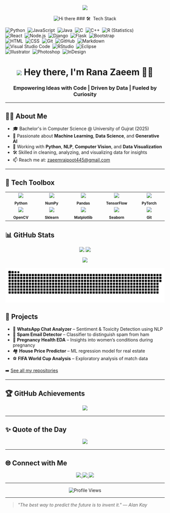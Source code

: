 <!-- Typing Text Animation -->
<p align="center">
  <img src="https://readme-typing-svg.demolab.com?font=Fira+Code&size=25&pause=1000&color=38BDF8&center=true&vCenter=true&width=435&lines=Here+Muhammad+Zaeem+Asghar+%F0%9F%91%8B;Aspiring+Data+Scientist;Python+NLP+Enthusiast;Open+Source+Contributor;Build+something+amazing+!">
</p>

<p align="center">
  <img src="https://media.giphy.com/media/M9gbBd9nbDrOTu1Mqx/giphy.gif" width="120" alt="Hi there"/>
<!-- Main Heading -->
  ### 🛠 &nbsp;Tech Stack

![Python](https://img.shields.io/badge/-Python-05122A?style=flat&logo=python)&nbsp;
![JavaScript](https://img.shields.io/badge/-JavaScript-05122A?style=flat&logo=javascript)&nbsp;
![Java](https://img.shields.io/badge/-Java-05122A?style=flat&logo=Java&logoColor=FFA518)&nbsp;
![C](https://img.shields.io/badge/-C-05122A?style=flat&logo=C&logoColor=A8B9CC)&nbsp;
![C++](https://img.shields.io/badge/-C++-05122A?style=flat&logo=C%2B%2B&logoColor=00599C)&nbsp;
![R (Statistics)](https://img.shields.io/badge/-R-05122A?style=flat&logo=R&logoColor=276DC3)\
![React](https://img.shields.io/badge/-React-05122A?style=flat&logo=react)&nbsp;
![Node.js](https://img.shields.io/badge/-Node.js-05122A?style=flat&logo=node.js)&nbsp;
![Django](https://img.shields.io/badge/-Django-05122A?style=flat&logo=django&logoColor=092E20)&nbsp;
![Flask](https://img.shields.io/badge/-Flask-05122A?style=flat&logo=flask)&nbsp;
![Bootstrap](https://img.shields.io/badge/-Bootstrap-05122A?style=flat&logo=bootstrap&logoColor=563D7C)\
![HTML](https://img.shields.io/badge/-HTML-05122A?style=flat&logo=HTML5)&nbsp;
![CSS](https://img.shields.io/badge/-CSS-05122A?style=flat&logo=CSS3&logoColor=1572B6)&nbsp;
![Git](https://img.shields.io/badge/-Git-05122A?style=flat&logo=git)&nbsp;
![GitHub](https://img.shields.io/badge/-GitHub-05122A?style=flat&logo=github)&nbsp;
![Markdown](https://img.shields.io/badge/-Markdown-05122A?style=flat&logo=markdown)\
![Visual Studio Code](https://img.shields.io/badge/-Visual%20Studio%20Code-05122A?style=flat&logo=visual-studio-code&logoColor=007ACC)&nbsp;
![RStudio](https://img.shields.io/badge/-RStudio-05122A?style=flat&logo=rstudio)&nbsp;
![Eclipse](https://img.shields.io/badge/-Eclipse-05122A?style=flat&logo=eclipse-ide&logoColor=2C2255)\
![Illustrator](https://img.shields.io/badge/-Illustrator-05122A?style=flat&logo=adobe-illustrator)&nbsp;
![Photoshop](https://img.shields.io/badge/-Photoshop-05122A?style=flat&logo=adobe-photoshop)&nbsp;
![InDesign](https://img.shields.io/badge/-InDesign-05122A?style=flat&logo=adobe-indesign)

<h1 align="center">
  <img src="https://media.giphy.com/media/hvRJCLFzcasrR4ia7z/giphy.gif" width="30px"/> Hey there, I'm <strong>Rana Zaeem</strong> 👨‍💻
</h1>

<h3 align="center">Empowering Ideas with Code | Driven by Data | Fueled by Curiosity</h3>

---

## 🧑‍💻 About Me

- 🎓 Bachelor's in Computer Science @ University of Gujrat (2025)  
- 🧠 Passionate about **Machine Learning**, **Data Science**, and **Generative AI**  
- 🔬 Working with **Python**, **NLP**, **Computer Vision**, and **Data Visualization**  
- 🛠️ Skilled in cleaning, analyzing, and visualizing data for insights  
- 📫 Reach me at: [zaeemrajpoot445@gmail.com](mailto:zaeemrajpoot445@gmail.com)

---

## 🧰 Tech Toolbox

<div align="center">

<table>
  <tr>
    <td align="center" width="120">
      <img src="https://cdn.jsdelivr.net/gh/devicons/devicon/icons/python/python-original.svg" width="60"/><br>
      <sub><b>Python</b></sub>
    </td>
    <td align="center" width="120">
      <img src="https://cdn.jsdelivr.net/gh/devicons/devicon/icons/numpy/numpy-original.svg" width="60"/><br>
      <sub><b>NumPy</b></sub>
    </td>
    <td align="center" width="120">
      <img src="https://cdn.jsdelivr.net/gh/devicons/devicon/icons/pandas/pandas-original.svg" width="60"/><br>
      <sub><b>Pandas</b></sub>
    </td>
    <td align="center" width="120">
      <img src="https://cdn.jsdelivr.net/gh/devicons/devicon/icons/tensorflow/tensorflow-original.svg" width="60"/><br>
      <sub><b>TensorFlow</b></sub>
    </td>
    <td align="center" width="120">
      <img src="https://cdn.jsdelivr.net/gh/devicons/devicon/icons/pytorch/pytorch-original.svg" width="60"/><br>
      <sub><b>PyTorch</b></sub>
    </td>
  </tr>
  <tr>
    <td align="center" width="120">
      <img src="https://cdn.jsdelivr.net/gh/devicons/devicon/icons/opencv/opencv-original.svg" width="60"/><br>
      <sub><b>OpenCV</b></sub>
    </td>
    <td align="center" width="120">
      <img src="https://upload.wikimedia.org/wikipedia/commons/0/05/Scikit_learn_logo_small.svg" width="60"/><br>
      <sub><b>Sklearn</b></sub>
    </td>
    <td align="center" width="120">
      <img src="https://upload.wikimedia.org/wikipedia/commons/8/84/Matplotlib_icon.svg" width="60"/><br>
      <sub><b>Matplotlib</b></sub>
    </td>
    <td align="center" width="120">
      <img src="https://seaborn.pydata.org/_static/logo-wide-lightbg.svg" width="100"/><br>
      <sub><b>Seaborn</b></sub>
    </td>
    <td align="center" width="120">
      <img src="https://cdn.jsdelivr.net/gh/devicons/devicon/icons/git/git-original.svg" width="60"/><br>
      <sub><b>Git</b></sub>
    </td>
  </tr>
</table>

</div>


## 📊 GitHub Stats

<p align="center">
  <img src="https://github-readme-stats.vercel.app/api?username=Rana-Zaeem&show_icons=true&theme=tokyonight&hide_border=true&count_private=true" height="180" />
  <img src="https://github-readme-streak-stats.herokuapp.com/?user=Rana-Zaeem&theme=tokyonight&hide_border=true" height="180" />
</p>

<p align="center">
  <img src="https://github-profile-summary-cards.vercel.app/api/cards/profile-details?username=Rana-Zaeem&theme=tokyonight" />
</p>
<div>
  <img src="https://github.com/Pepyn0/Pepyn0/raw/output/github-contribution-grid-snake.svg" alt="snake"></center>
</div>

## 🚀 Projects

- 💬 **WhatsApp Chat Analyzer** – Sentiment & Toxicity Detection using NLP  
- 📩 **Spam Email Detector** – Classifier to distinguish spam from ham  
- 🏥 **Pregnancy Health EDA** – Insights into women’s conditions during pregnancy  
- 🏘️ **House Price Predictor** – ML regression model for real estate  
- ⚽ **FIFA World Cup Analysis** – Exploratory analysis of match data  

➡️ [See all my repositories](https://github.com/Rana-Zaeem?tab=repositories)

---

## 🏆 GitHub Achievements

<p align="center">
  <img src="https://github-profile-trophy.vercel.app/?username=Rana-Zaeem&theme=darkhub&no-frame=true&row=1&column=6" />
</p>

---

## ✨ Quote of the Day

<p align="center">
  <img src="https://quotes-github-readme.vercel.app/api?type=vertical&theme=tokyonight" />
</p>

---

## 🌐 Connect with Me

<p align="center">
  <a href="https://www.linkedin.com/in/zaeems-asghar/" target="_blank">
    <img src="https://img.shields.io/badge/LinkedIn-blue?style=for-the-badge&logo=linkedin&logoColor=white"/>
  </a>
  <a href="mailto:zaeemrajpoot445@gmail.com" target="_blank">
    <img src="https://img.shields.io/badge/Gmail-D14836?style=for-the-badge&logo=gmail&logoColor=white"/>
  </a>
  <a href="https://github.com/Rana-Zaeem" target="_blank">
    <img src="https://img.shields.io/badge/GitHub-black?style=for-the-badge&logo=github&logoColor=white"/>
  </a>
</p>

---

<p align="center">
  <img src="https://komarev.com/ghpvc/?username=Rana-Zaeem&style=flat-square&color=blue" alt="Profile Views" />
</p>

---

> _"The best way to predict the future is to invent it."_ — *Alan Kay*
